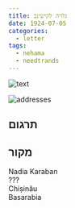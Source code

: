 ```yaml
---
title: גלויה לקישינב
date: 1924-07-05
categories:
  - letter
tags:
  - nehama
  - needtrands
---
```


![text](/pupko-papers/assets/images/1924-07-05-chisinau-1.jpg)

![addresses](/pupko-papers/assets/images/1924-07-05-chisinau-2.jpg)

## תרגום


## מקור

Nadia Karaban  
???  
Chișinău  
Basarabia
